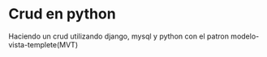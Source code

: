 
# Crud en python
 Haciendo un crud utilizando django, mysql y python con el patron modelo-vista-templete(MVT)

